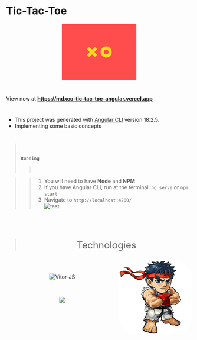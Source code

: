 # **Tic-Tac-Toe**
<div align="center">
<img width="40%" src="public\tic_tac_toe_loader.gif" alt="xo gif">
</div>

#

View now at **https://mdxco-tic-tac-toe-angular.vercel.app**

#

- This project was generated with [Angular CLI](https://github.com/angular/angular-cli) version 18.2.5.
- Implementing some basic concepts

#
> <br />
>
> **`Running`**
>><br />

>> 1. You will need to have **Node** and **NPM**
>> 2. If you have Angular CLI, run at the terminal: `ng serve` or `npm start`
>> 3. Navigate to `http://localhost:4200/`<br />
![test](https://github.com/user-attachments/assets/1fd2c608-dc6e-4536-acad-424878608649)
>#

<br />

> <p align=center style="font-size: 1.6rem">Technologies</p>
<img align="right" alt="Ryu-pic" height="200" style="border-radius:50px;" src="public\ryu.png" alt="ryu">
 <br><br>
  
<div align="center" style="display: inline_block;">
  <img align="center" alt="Vitor-JS" height="90" width="120" src="https://cdn.jsdelivr.net/gh/devicons/devicon@latest/icons/angular/angular-original.svg">
</div>

##

<br />  
<div align="center"> 
   <a href="https://www.linkedin.com/in/vitor-mendesco/" target="_blank"><img src="https://img.shields.io/badge/-LinkedIn-%230077B5?style=for-the-badge&logo=linkedin&logoColor=white" target="_blank"></a>
</div>
